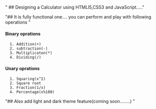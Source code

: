 " ## Designing a Calculator using HTMLl5,CSS3 and JavaScript....."

"## It is fully functional one.... you can perform and play with following operations "
   
   #### Binary oprations
      1. Addition(+)
      2. subtraction(-)
      3. Multiplicaton(*)
      4. Dividing(/)
   
   #### Unary oprations
      1. Squaring(x^2)
      2. Square root
      3. Fraction(1/x)
      4. Percentage(x%100)
 
"## Also add light and dark theme feature(coming soon........) "
